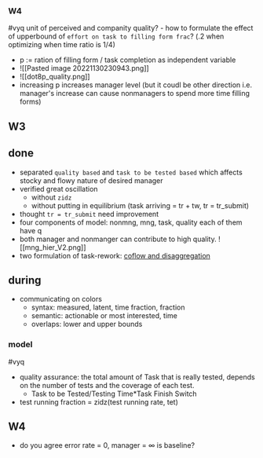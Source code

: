 ### W4
#vyq unit of perceived and companity quality?
	- how to formulate the effect of upperbound of `effort on task to filling form frac`? (.2 when optimizing when time ratio is 1/4)
- p := ration of filling form / task completion as independent variable
- ![[Pasted image 20221130230943.png]]
- ![[dot8p_quality.png]]
- increasing p increases manager level (but it coudl be other direction i.e. manager's increase can cause nonmanagers to spend more time filling forms)

## W3
## done
- separated `quality based` and `task to be tested based`  which affects stocky and flowy nature of desired manager  
- verified great oscillation 
	- without `zidz`
	- without putting in equilibrium (task arriving = tr + tw, tr = tr_submit) 
- thought `tr = tr_submit` need improvement
- four components of model: nonmng, mng, task, quality each of them have q
- both manager and nonmanger can contribute to high quality. 
![[mng_hier_V2.png]]
-  two formulation of task-rework: [coflow and disaggregation](https://github.com/Data4DM/BayesSD/discussions/38#discussioncomment-4218516)

## during
- communicating on colors 
	- syntax: measured, latent, time fraction, fraction
	- semantic: actionable or most interested, time
	- overlaps: lower and upper bounds
### model
#vyq 
- quality assurance: the total amount of Task that is really tested, depends on the number of tests and the coverage of each test.
	- Task to be Tested/Testing Time*Task Finish Switch
- test running fraction = zidz(test running rate, tet)

## W4
- do you agree error rate = 0, manager = $\infty$ is baseline?
  